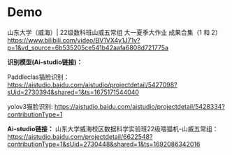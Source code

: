 # Demo

山东大学（威海）| 22级数科班山威五常组 大一夏季大作业 成果合集（1 和 2）
https://www.bilibili.com/video/BV1VX4y1J71v?p=1&vd_source=6b535205ce541b42aafa6808d721775a

**识别模型(Ai-studio链接)：**

Paddleclas猫脸识别：
https://aistudio.baidu.com/aistudio/projectdetail/5427098?sUid=2730394&shared=1&ts=1675171544040

yolov3猫脸识别:
https://aistudio.baidu.com/aistudio/projectdetail/5428334?contributionType=1

**Ai-studio链接：**
山东大学威海校区数据科学实验班22级喂猫机-山威五常组：https://aistudio.baidu.com/projectdetail/6622548?contributionType=1&sUid=2730448&shared=1&ts=1692086342016
